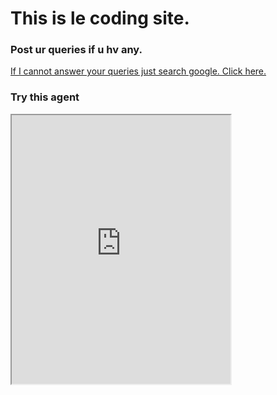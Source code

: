 <h1>This is le coding site.</h1>
<h3>Post ur queries if u hv any.</h3>
<a href = "https://www.google.com">If I cannot answer your queries just search google. Click here.</a>
<h3>Try this agent</h3>
<iframe
    allow="microphone;"
    width="350"
    height="430"
    src="https://console.dialogflow.com/api-client/demo/embedded/06ba105d-745e-40dc-b0d0-28ba7728869e">
</iframe>
      

